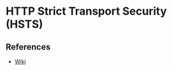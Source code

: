 # HTTP Strict Transport Security (HSTS)

## References

- [Wiki](https://en.wikipedia.org/wiki/HTTP_Strict_Transport_Security)
